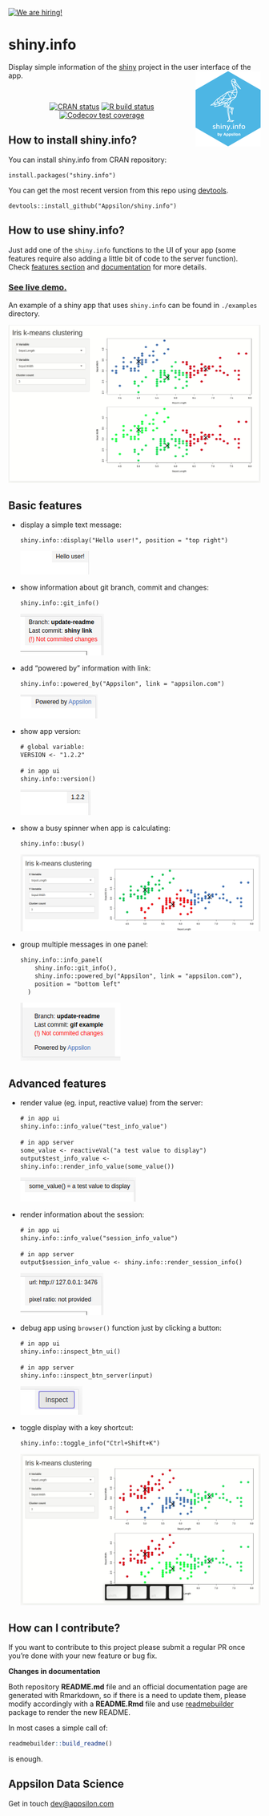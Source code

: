 <a href = "https://appsilon.com/careers/" target="_blank"><img src="http://d2v95fjda94ghc.cloudfront.net/hiring.png" alt="We are hiring!"/></a>

<link href="http://fonts.googleapis.com/css?family=Maven+Pro:400,700|Inconsolata" rel="stylesheet" type="text/css">
<link href='docs/style.css' rel='stylesheet' type='text/css'>

# shiny.info

<div class="subheader">

Display simple information of the [shiny](https://shiny.rstudio.com/)
project in the user interface of the app.
<a href='https://github.com/Appsilon/shiny.info'><img src='inst/assets/README_files/logo.png' align="right" height="150" /></a>

</div>

</br>

<center>

<!-- badges: start -->

[![CRAN
status](https://www.r-pkg.org/badges/version/shiny.info)](https://cran.r-project.org/package=shiny.info)
[![R build
status](https://github.com/Appsilon/shiny.info/workflows/R-CMD-check/badge.svg)](https://github.com/Appsilon/shiny.info/actions?workflow=R-CMD-check)
[![Codecov test
coverage](https://codecov.io/gh/Appsilon/shiny.info/branch/master/graph/badge.svg)](https://codecov.io/gh/Appsilon/shiny.info?branch=master)
<!-- badges: end -->

</center>

<div class="section level2">

## How to install shiny.info?

You can install shiny.info from CRAN repository:

    install.packages("shiny.info")

You can get the most recent version from this repo using
[devtools](https://github.com/hadley/devtools).

    devtools::install_github("Appsilon/shiny.info")

## How to use shiny.info?

Just add one of the `shiny.info` functions to the UI of your app (some
features require also adding a little bit of code to the server
function). Check [features section](#basic-features) and
[documentation](https://cran.r-project.org/web/packages/shiny.info/shiny.info.pdf)
for more details.

<h3><a href="https://demo.appsilon.ai/apps/shiny_info_demo/">See live demo.</a></h3>

An example of a shiny app that uses `shiny.info` can be found in
`./examples` directory.

![](inst/assets/README_files/example.gif)

## Basic features

  - display a simple text message:
    
        shiny.info::display("Hello user!", position = "top right")
    
    ![](inst/assets/README_files/display.png)

  - show information about git branch, commit and changes:
    
        shiny.info::git_info()
    
    ![](inst/assets/README_files/git.png)

  - add “powered by” information with link:
    
        shiny.info::powered_by("Appsilon", link = "appsilon.com")
    
    ![](inst/assets/README_files/powered.png)

  - show app version:
    
        # global variable:
        VERSION <- "1.2.2"
        
        # in app ui
        shiny.info::version()
    
    ![](inst/assets/README_files/version.png)

  - show a busy spinner when app is calculating:
    
        shiny.info::busy()
    
    ![](inst/assets/README_files/busy.gif)

  - group multiple messages in one panel:
    
        shiny.info::info_panel(
            shiny.info::git_info(),
            shiny.info::powered_by("Appsilon", link = "appsilon.com"),
            position = "bottom left"
          )
    
    ![](inst/assets/README_files/panel.png)

## Advanced features

  - render value (eg. input, reactive value) from the server:
    
        # in app ui
        shiny.info::info_value("test_info_value")
        
        # in app server
        some_value <- reactiveVal("a test value to display")
        output$test_info_value <- shiny.info::render_info_value(some_value())
    
    ![](inst/assets/README_files/info_value.png)

  - render information about the session:
    
        # in app ui
        shiny.info::info_value("session_info_value")
        
        # in app server
        output$session_info_value <- shiny.info::render_session_info()
    
    ![](inst/assets/README_files/session.png)

  - debug app using `browser()` function just by clicking a button:
    
        # in app ui
        shiny.info::inspect_btn_ui()
        
        # in app server
        shiny.info::inspect_btn_server(input)
    
    ![](inst/assets/README_files/inspect_button.png)

  - toggle display with a key shortcut:
    
        shiny.info::toggle_info("Ctrl+Shift+K")
    
    ![](inst/assets/README_files/shortcut.gif)

## How can I contribute?

If you want to contribute to this project please submit a regular PR
once you’re done with your new feature or bug fix.<br>

**Changes in documentation**

Both repository **README.md** file and an official documentation page
are generated with Rmarkdown, so if there is a need to update them,
please modify accordingly with a **README.Rmd** file and use
[readmebuilder](https://github.com/Appsilon/readmebuilder) package to
render the new README.

In most cases a simple call of:

``` r
readmebuilder::build_readme()
```

is enough.

## Appsilon Data Science

Get in touch [dev@appsilon.com](dev@appsilon.com)

</div>
